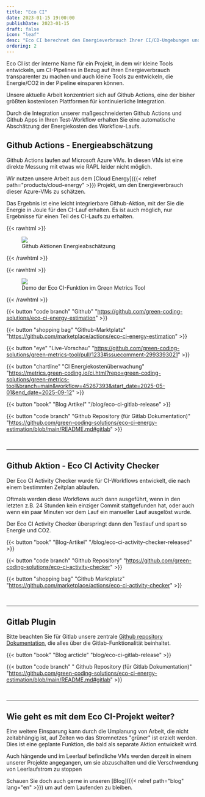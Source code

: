 ```yaml
---
title: "Eco CI"
date: 2023-01-15 19:00:00
publishDate: 2023-01-15
draft: false
icon: "leaf"
desc: "Eco CI berechnet den Energieverbrauch Ihrer CI/CD-Umgebungen und unterstützt GitHub sowie GitLab. Es verfolgt den Energieverbrauch der Durchläufe für ein genaues Energiemanagement und Budgetierung. Zu den Schlüsselfunktionen gehören Echtzeitmessungen und Datenexport, die nachhaltige Entwicklungspraktiken ermöglichen."
ordering: 2
---
```


Eco CI ist der interne Name für ein Projekt, in dem wir kleine Tools entwickeln, um CI-Pipelines in Bezug auf ihren Energieverbrauch transparenter zu machen und auch kleine Tools zu entwickeln, die Energie/CO2 in der Pipeline einsparen können.

Unsere aktuelle Arbeit konzentriert sich auf Github Actions, eine der bisher größten kostenlosen Plattformen für kontinuierliche Integration.

Durch die Integration unserer maßgeschneiderten Github Actions und Github Apps in Ihren Test-Workflow erhalten Sie eine automatische Abschätzung der Energiekosten des Workflow-Laufs.

## Github Actions - Energieabschätzung

Github Actions laufen auf Microsoft Azure VMs. In diesen VMs ist eine direkte Messung mit etwas wie RAPL leider nicht möglich.

Wir nutzen unsere Arbeit aus dem [Cloud Energy]({{< relref path="products/cloud-energy" >}}) Projekt, um den Energieverbrauch dieser Azure-VMs zu schätzen.

Das Ergebnis ist eine leicht integrierbare Github-Aktion, mit der Sie die Energie in Joule für den CI-Lauf erhalten. Es ist auch möglich, nur Ergebnisse für einen Teil des CI-Laufs zu erhalten.

{{< rawhtml >}}
<figure>
  <img class="ui huge rounded image" src="/img/products/github-actions-energy.webp" loading="lazy">
  <figcaption>Github Aktionen Energieabschätzung</figcaption>
</figure>
{{< /rawhtml >}}


{{< rawhtml >}}
<figure>
  <img class="ui huge rounded image" src="/img/blog/eco-ci.webp" loading="lazy">
  <figcaption>Demo der Eco CI-Funktion im Green Metrics Tool</figcaption>
</figure>
{{< /rawhtml >}}


{{< button "code branch" "Github" "https://github.com/green-coding-solutions/eco-ci-energy-estimation" >}}

{{< button "shopping bag" "Github-Marktplatz" "https://github.com/marketplace/actions/eco-ci-energy-estimation" >}}

{{< button "eye" "Live-Vorschau" "https://github.com/green-coding-solutions/green-metrics-tool/pull/1233#issuecomment-2993393021" >}}

{{< button "chartline" "CI Energiekostenüberwachung" "https://metrics.green-coding.io/ci.html?repo=green-coding-solutions/green-metrics-tool&branch=main&workflow=45267393&start_date=2025-05-01&end_date=2025-09-12" >}}

{{< button "book" "Blog Artikel" "/blog/eco-ci-gitlab-release" >}}

{{< button "code branch" "Github Repository (für Gitlab Dokumentation)" "https://github.com/green-coding-solutions/eco-ci-energy-estimation/blob/main/README.md#gitlab" >}}


&nbsp;

---

## Github Aktion - Eco CI Activity Checker

Der Eco CI Activity Checker wurde für CI-Workflows entwickelt, die nach einem bestimmten Zeitplan ablaufen.

Oftmals werden diese Workflows auch dann ausgeführt, wenn in den letzten z.B. 24 Stunden kein einziger Commit stattgefunden hat, oder auch wenn
ein paar Minuten vor dem Lauf ein manueller Lauf ausgelöst wurde.

Der Eco CI Activity Checker überspringt dann den Testlauf und spart so Energie und CO2.

{{< button "book" "Blog-Artikel" "/blog/eco-ci-activity-checker-released" >}}

{{< button "code branch" "Github Repository" "https://github.com/green-coding-solutions/eco-ci-activity-checker" >}}

{{< button "shopping bag" "Github Marktplatz" "https://github.com/marketplace/actions/eco-ci-activity-checker" >}}

&nbsp;

---

## Gitlab Plugin

Bitte beachten Sie für Gitlab unsere zentrale [Github repository Dokumentation](https://github.com/green-coding-solutions/eco-ci-energy-estimation/blob/main/README.md#gitlab), die alles über die Gitlab-Funktionalität beinhaltet.

{{< button "book" "Blog arcticle" "blog/eco-ci-gitlab-release" >}}

{{< button "code branch" " Github Repository (für Gitlab Dokumentation)" "https://github.com/green-coding-solutions/eco-ci-energy-estimation/blob/main/README.md#gitlab" >}}

&nbsp;

---

## Wie geht es mit dem Eco CI-Projekt weiter?

Eine weitere Einsparung kann durch die Umplanung von Arbeit, die nicht zeitabhängig ist, auf Zeiten wo das Stromnetzes "grüner" ist erzielt werden. Dies ist eine geplante Funktion, die bald als separate Aktion entwickelt wird.

Auch hängende und im Leerlauf befindliche VMs werden derzeit in einem unserer Projekte angegangen, um sie abzuschalten und die Verschwendung von Leerlaufstrom zu stoppen

Schauen Sie doch auch gerne in unseren [Blog]({{< relref path="blog" lang="en" >}}) um auf dem Laufenden zu bleiben.

<div class="clear"></div>
